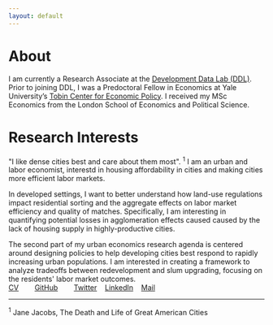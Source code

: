 ```yaml
---
layout: default
---
```


# About

I am currently a Research Associate at the [Development Data Lab (DDL)](https://www.devdatalab.org/). Prior to joining DDL, I was a Predoctoral Fellow in Economics at Yale University’s [Tobin Center for Economic Policy](https://tobin.yale.edu/). I received my MSc Economics from the London School of Economics and Political Science.

# Research Interests

"I like dense cities best and care about them most". <sup>1</sup> I am an urban and labor economist, interestd in  housing affordability in cities and making cities more efficient labor markets. 

In developed settings, I want to better understand how land-use regulations impact residential sorting and the aggregate effects on labor market efficiency and quality of matches. Specifically, I am interesting in quantifying potential losses in agglomeration effects caused caused by the lack of housing supply in highly-productive cities. 

The second part of my urban economics research agenda is centered around designing policies to help developing cities best respond to rapidly increasing urban populations. I am interested in creating a framework to analyze tradeoffs between redevelopment and slum upgrading, focusing on the residents' labor market outcomes.
 [CV](/assets/iljazi_CV.pdf)&nbsp;&nbsp;&nbsp;&nbsp;&nbsp;&nbsp;&nbsp;&nbsp;[GitHub](https://github.com/iljazieni)&nbsp;&nbsp;&nbsp;&nbsp;&nbsp;&nbsp;&nbsp;&nbsp;[Twitter](https://twitter.com/eni_iljazi/)&nbsp;&nbsp;&nbsp;&nbsp;[LinkedIn](https://www.linkedin.com/in/iljazieni/)&nbsp;&nbsp;&nbsp;&nbsp;[Mail](mailto:iljazi@devdatalab.org)


---

<sup>1</sup> Jane Jacobs, The Death and Life of Great American Cities
